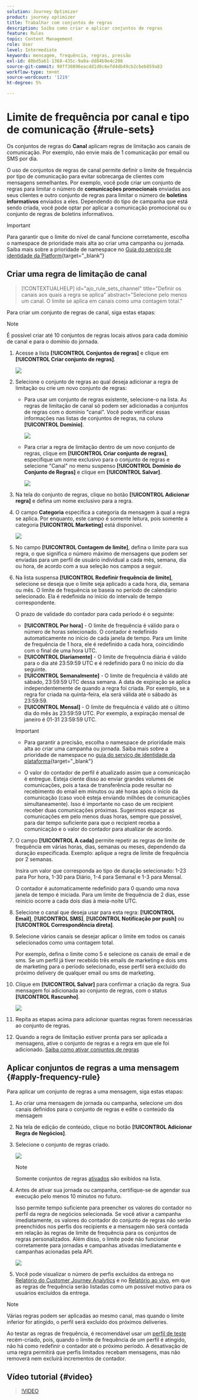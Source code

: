 ```yaml
---
solution: Journey Optimizer
product: journey optimizer
title: Trabalhar com conjuntos de regras
description: Saiba como criar e aplicar conjuntos de regras
feature: Rules
topic: Content Management
role: User
level: Intermediate
keywords: mensagem, frequência, regras, pressão
exl-id: 80bd5a61-1368-435c-9a9a-dd84b9e4c208
source-git-commit: 98ff30896eacdd1d8c6efd4db49cb2cbeb859a83
workflow-type: tm+mt
source-wordcount: '1219'
ht-degree: 5%

---
```


# Limite de frequência por canal e tipo de comunicação {#rule-sets}

Os conjuntos de regras do **Canal** aplicam regras de limitação aos canais de comunicação. Por exemplo, não envie mais de 1 comunicação por email ou SMS por dia.

O uso de conjuntos de regras de canal permite definir o limite de frequência por tipo de comunicação para evitar sobrecarga de clientes com mensagens semelhantes. Por exemplo, você pode criar um conjunto de regras para limitar o número de **comunicações promocionais** enviadas aos seus clientes e outro conjunto de regras para limitar o número de **boletins informativos** enviados a eles. Dependendo do tipo de campanha que está sendo criada, você pode optar por aplicar a comunicação promocional ou o conjunto de regras de boletins informativos.

>[!IMPORTANT]
>
>Para garantir que o limite do nível de canal funcione corretamente, escolha o namespace de prioridade mais alta ao criar uma campanha ou jornada. Saiba mais sobre a prioridade de namespace no [Guia do serviço de identidade da Platform](https://experienceleague.adobe.com/pt-br/docs/experience-platform/identity/features/identity-graph-linking-rules/namespace-priority){target="_blank"}

## Criar uma regra de limitação de canal

>[!CONTEXTUALHELP]
>id="ajo_rule_sets_channel"
>title="Definir os canais aos quais a regra se aplica"
>abstract="Selecione pelo menos um canal. O limite se aplica em canais como uma contagem total."

Para criar um conjunto de regras de canal, siga estas etapas:

>[!NOTE]
>
>É possível criar até 10 conjuntos de regras locais ativos para cada domínio de canal e para o domínio do jornada.

1. Acesse a lista **[!UICONTROL Conjuntos de regras]** e clique em **[!UICONTROL Criar conjunto de regras]**.

   ![](assets/rule-sets-create-button.png)

1. Selecione o conjunto de regras ao qual deseja adicionar a regra de limitação ou crie um novo conjunto de regras:

   * Para usar um conjunto de regras existente, selecione-o na lista. As regras de limitação de canal só podem ser adicionadas a conjuntos de regras com o domínio &quot;canal&quot;. Você pode verificar essas informações nas listas de conjuntos de regras, na coluna **[!UICONTROL Domínio]**.

     ![](assets/journey-capping-list.png)

   * Para criar a regra de limitação dentro de um novo conjunto de regras, clique em **[!UICONTROL Criar conjunto de regras]**, especifique um nome exclusivo para o conjunto de regras e selecione &quot;Canal&quot; no menu suspenso **[!UICONTROL Domínio do Conjunto de Regras]** e clique em **[!UICONTROL Salvar]**.

     ![](assets/rule-sets-create.png)

1. Na tela do conjunto de regras, clique no botão **[!UICONTROL Adicionar regra]** e defina um nome exclusivo para a regra.

1. O campo **Categoria** especifica a categoria da mensagem à qual a regra se aplica. Por enquanto, este campo é somente leitura, pois somente a categoria **[!UICONTROL Marketing]** está disponível.

   ![](assets/rule-set-channels.png)

1. No campo **[!UICONTROL Contagem de limite]**, defina o limite para sua regra, o que significa o número máximo de mensagens que podem ser enviadas para um perfil de usuário individual a cada mês, semana, dia ou hora, de acordo com a sua seleção nos campos a seguir.

1. Na lista suspensa **[!UICONTROL Redefinir frequência de limite]**, selecione se deseja que o limite seja aplicado a cada hora, dia, semana ou mês. O limite de frequência se baseia no período de calendário selecionado. Ela é redefinida no início do intervalo de tempo correspondente.

   O prazo de validade do contador para cada período é o seguinte:

   * **[!UICONTROL Por hora]** - O limite de frequência é válido para o número de horas selecionado. O contador é redefinido automaticamente no início de cada janela de tempo. Para um limite de frequência de 1 hora, ele é redefinido a cada hora, coincidindo com o final de uma hora UTC.
   * **[!UICONTROL Diariamente]** - O limite de frequência diária é válido para o dia até 23:59:59 UTC e é redefinido para 0 no início do dia seguinte.
   * **[!UICONTROL Semanalmente]** - O limite de frequência é válido até sábado, 23:59:59 UTC dessa semana. A data de expiração se aplica independentemente de quando a regra foi criada. Por exemplo, se a regra for criada na quinta-feira, ela será válida até o sábado às 23:59:59.
   * **[!UICONTROL Mensal]** - O limite de frequência é válido até o último dia do mês às 23:59:59 UTC. Por exemplo, a expiração mensal de janeiro é 01-31 23:59:59 UTC.

   >[!IMPORTANT]
   >
   >* Para garantir a precisão, escolha o namespace de prioridade mais alta ao criar uma campanha ou jornada. Saiba mais sobre a prioridade de namespace no [guia do serviço de identidade da plataforma](https://experienceleague.adobe.com/pt-br/docs/experience-platform/identity/features/identity-graph-linking-rules/namespace-priority){target="_blank"}<br/>
   >
   >* O valor do contador de perfil é atualizado assim que a comunicação é entregue. Esteja ciente disso ao enviar grandes volumes de comunicações, pois a taxa de transferência pode resultar no recebimento do email em minutos ou até horas após o início da comunicação (caso você esteja enviando milhões de comunicações simultaneamente). Isso é importante no caso de um recipient receber duas comunicações próximas. Sugerimos espaçar as comunicações em pelo menos duas horas, sempre que possível, para dar tempo suficiente para que o recipient receba a comunicação e o valor do contador para atualizar de acordo.

1. O campo **[!UICONTROL A cada]** permite repetir as regras de limite de frequência em várias horas, dias, semanas ou meses, dependendo da duração especificada. Exemplo: aplique a regra de limite de frequência por 2 semanas.

   Insira um valor que corresponda ao tipo de duração selecionado: 1-23 para Por hora, 1-30 para Diário, 1-4 para Semanal e 1-3 para Mensal.

   O contador é automaticamente redefinido para 0 quando uma nova janela de tempo é iniciada. Para um limite de frequência de 2 dias, esse reinício ocorre a cada dois dias à meia-noite UTC.

1. Selecione o canal que deseja usar para esta regra: **[!UICONTROL Email]**, **[!UICONTROL SMS]**, **[!UICONTROL Notificação por push]** ou **[!UICONTROL Correspondência direta]**.

1. Selecione vários canais se desejar aplicar o limite em todos os canais selecionados como uma contagem total.

   Por exemplo, defina o limite como 5 e selecione os canais de email e de sms. Se um perfil já tiver recebido três emails de marketing e dois sms de marketing para o período selecionado, esse perfil será excluído do próximo delivery de qualquer email ou sms de marketing.

1. Clique em **[!UICONTROL Salvar]** para confirmar a criação da regra. Sua mensagem foi adicionada ao conjunto de regras, com o status **[!UICONTROL Rascunho]**.

   ![](assets/rule-set-rule-created.png)

1. Repita as etapas acima para adicionar quantas regras forem necessárias ao conjunto de regras.

1. Quando a regra de limitação estiver pronta para ser aplicada a mensagens, ative o conjunto de regras e a regra em que ele foi adicionado. [Saiba como ativar conjuntos de regras](../conflict-prioritization/rule-sets.md#create)

## Aplicar conjuntos de regras a uma mensagem {#apply-frequency-rule}

Para aplicar um conjunto de regras a uma mensagem, siga estas etapas:

1. Ao criar uma mensagem de jornada ou campanha, selecione um dos canais definidos para o conjunto de regras e edite o conteúdo da mensagem

1. Na tela de edição de conteúdo, clique no botão **[!UICONTROL Adicionar Regra de Negócios]**.

1. Selecione o conjunto de regras criado.

   ![](assets/rule-set-campaign-add-rule-button.png)

   >[!NOTE]
   >
   >Somente conjuntos de regras [ativados](#activate-rule) são exibidos na lista.

   <!--Messages where the category selected is **[!UICONTROL Transactional]** will not be evaluated against business rules.-->

1. Antes de ativar sua jornada ou campanha, certifique-se de agendar sua execução pelo menos 10 minutos no futuro.

   Isso permite tempo suficiente para preencher os valores do contador no perfil da regra de negócios selecionada. Se você ativar a campanha imediatamente, os valores do contador do conjunto de regras não serão preenchidos nos perfis dos recipients e a mensagem não será contada em relação às regras de limite de frequência para os conjuntos de regras personalizados. Além disso, o limite pode não funcionar corretamente para jornadas e campanhas ativadas imediatamente e campanhas acionadas pela API.

   ![](assets/rule-set-schedule-campaign.png)

1. Você pode visualizar o número de perfis excluídos da entrega no [Relatório do Customer Journey Analytics](../reports/report-gs-cja.md) e no [Relatório ao vivo](../reports/live-report.md), em que as regras de frequência serão listadas como um possível motivo para os usuários excluídos da entrega.

>[!NOTE]
>
>Várias regras podem ser aplicadas ao mesmo canal, mas quando o limite inferior for atingido, o perfil será excluído dos próximos deliveries.

Ao testar as regras de frequência, é recomendável usar um [perfil de teste](../audience/creating-test-profiles.md) recém-criado, pois, quando o limite de frequência de um perfil é atingido, não há como redefinir o contador até o próximo período. A desativação de uma regra permitirá que perfis limitados recebam mensagens, mas não removerá nem excluirá incrementos de contador.

<!--add a new section for default priority namespace.-->

<!--
## Example: combine several rules {#frequency-rule-example}

You can combine several message frequency rules, such as described in the example below.

1. [Create a rule](#create-new-rule) called *Overall Marketing Capping*:

   * Select all channels.
   * Set capping to 12 monthly.

   ![](assets/message-rules-ex-overall-cap.png)

1. To further restrict the number of marketing-based push notifications that a user is sent, create a second rule called *Push Marketing Cap*:

   * Select Push channel.
   * Set capping to 4 monthly.

   ![](assets/message-rules-ex-push-cap.png)

1. Save and [activate](#activate-rule) the rule.

1. [Create a message](../building-journeys/journeys-message.md) for every channel you want to communicate through and select the **[!UICONTROL Marketing]** category for each message. [Learn how to apply a frequency rule](#apply-frequency-rule)

   ![](assets/journey-message-category.png)

In this scenario, an individual profile:
* can receive up to 12 marketing messages per month;
* but will be excluded from marketing push notifications after they have received 4 push notifications.-->

## Vídeo tutorial {#video}

>[!VIDEO](https://video.tv.adobe.com/v/3435531?quality=12)

